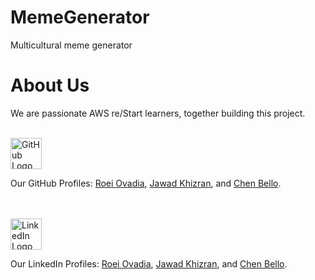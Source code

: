 # MemeGenerator
Multicultural meme generator

# About Us
We are passionate AWS re/Start learners, together building this project.
<br><br>

<img src="https://github.githubassets.com/assets/GitHub-Mark-ea2971cee799.png" alt="GitHub Logo" title="GitHub Logo" width="50"/>

Our GitHub Profiles: [Roei Ovadia](https://github.com/roee4643), [Jawad Khizran](https://github.com/Jawad-Khizran), and [Chen Bello](https://github.com/ChenBello).

<br><br>
<img src="https://content.linkedin.com/content/dam/me/business/en-us/amp/brand-site/v2/bg/LI-Bug.svg.original.svg" alt="LinkedIn Logo" title="LinkedIn Logo" width="50"/>

Our LinkedIn Profiles: [Roei Ovadia](https://www.linkedin.com/in/roei-ovadia-124467288), [Jawad Khizran](https://www.linkedin.com/in/jawad-khizran-94a0432a8), and [Chen Bello](https://www.linkedin.com/in/chen-bello-2253b71b9).
